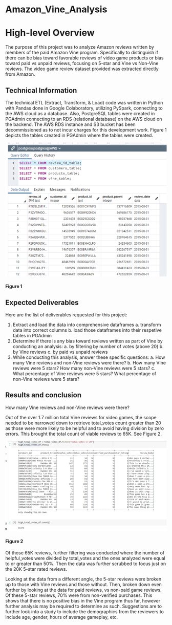 # Amazon_Vine_Analysis

# High-level Overview
The purpose of this project was to analyze Amazon reviews written by members of the paid Amazon Vine program.  Specifically to distinguish if there can be bias toward favorable reviews of video game products or bias toward paid vs unpaid reviews, focusing on 5-star and Vine vs Non-Vine reviews.  The video game review dataset provided was extracted directly from Amazon.

## Technical Information
The technical ETL (Extract, Transform, & Load) code was written in Python with Pandas done in Google Colaboratory, utilizing PySpark, connecting to the AWS cloud as a database.  Also, PostgreSQL tables were created in PGAdmin connecting to an RDS (relational database) on the AWS cloud on the backend.  The AWS RDS instance and S3 bucket has been decommissioned as to not incur charges for this development work.  Figure 1 depicts the tables created in PGAdmin where the tables were created.

!['review_id_table.PNG'](./Resources/review_id_table.PNG)
#### Figure 1

## Expected Deliverables
Here are the list of deliverables requested for this project: 
1. Extract and load the data into comprehensive dataframes
    a. transform data into correct columns
    b. load those dataframes into their respetive tables in PGAdmin
2. Determine if there is any bias toward reviews written as part of Vine by conducting an analysis:
    a. by filtering by number of votes (above 20)
    b. by Vine reviews
    c. by paid vs unpaid reviews
3. While conducting this analysis, answer these specific questions:
    a. How many Vine reviews and non-Vine reviews were there?
    b. How many Vine reviews were 5 stars? How many non-Vine reviews were 5 stars?
    c. What percentage of Vine reviews were 5 stars? What percentage of non-Vine reviews were 5 stars?

## Results and conclusion
How many Vine reviews and non-Vine reviews were there?

Out of the over 1.7 million total Vine reviews for video games, the scope needed to be narrowed down to retrieve total_votes count greater than 20 as those were more likely to be helpful and to avoid having division by zero errors.  This brought the total count of viable reviews to 65K.  See Figure 2.  

!['High_total_votes.PNG'](./Resources/High_total_votes.PNG)
#### Figure 2

Of those 65K reviews, further filtering was conducted where the number of helpful_votes were divided by total_votes and the ones analyzed were equal to or greater than 50%.  Then the data was further scrubbed to focus just on the 20K 5-star rated reviews.

Looking at the data from a different angle, the 5-star reviews were broken up to those with Vine reviews and those without.  Then, broken down even further by looking at the data for paid reviews, vs non-paid game reviews.  Of these 5-star reviews, 70% were from non-verified purchases.  This shows that there is no positive bias in the Vine program thus far, however further analysis may be required to determine as such.  Suggestions are to further look into a study to include the demographics from the reviewers to include age, gender, hours of average gameplay, etc.